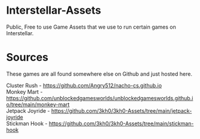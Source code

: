 # Interstellar-Assets
Public, Free to use Game Assets that we use to run certain games on Interstellar.

# Sources
These games are all found somewhere else on Github and just hosted here.

Cluster Rush - https://github.com/Angry512/nacho-cs.github.io  
Monkey Mart - https://github.com/unblockedgamesworlds/unblockedgamesworlds.github.io/tree/main/monkey-mart  
Jetpack Joyride - https://github.com/3kh0/3kh0-Assets/tree/main/jetpack-joyride  
Stickman Hook - https://github.com/3kh0/3kh0-Assets/tree/main/stickman-hook

